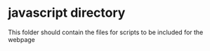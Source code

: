 javascript directory
====================
This folder should contain the files for scripts to be included for the webpage

